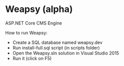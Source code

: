 # Weapsy (alpha)
ASP.NET Core CMS Engine

How to run Weapsy:

- Create a SQL database named weapsy.dev
- Run install-full.sql script (in scripts folder)
- Open the Weapsy.sln solution in Visual Studio 2015
- Run it (click on F5)
